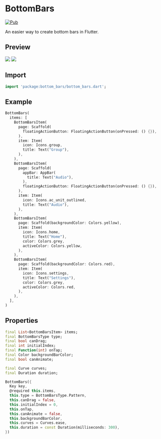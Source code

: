 # BottomBars

[![Pub](https://img.shields.io/pub/v/bottom_bars.svg)](https://pub.dev/packages/bottom_bars)

An easier way to create bottom bars in Flutter.

## Preview

<div>
  <img src="https://media.giphy.com/media/2Y8qyXCJS5EkwRR5kS/giphy.gif">
  <img src="https://media.giphy.com/media/2eKoICndjOZ15PTA17/giphy.gif">
</div>

## Import

```dart
import 'package:bottom_bars/bottom_bars.dart';
```

## Example

```dart
BottomBars(
  items: [
    BottomBarsItem(
      page: Scaffold(
        floatingActionButton: FloatingActionButton(onPressed: () {}),
      ),
      item: Item(
        icon: Icons.group,
        title: Text("Group"),
      ),
    ),
    BottomBarsItem(
      page: Scaffold(
        appBar: AppBar(
          title: Text("Audio"),
        ),
        floatingActionButton: FloatingActionButton(onPressed: () {}),
      ),
      item: Item(
        icon: Icons.ac_unit_outlined,
        title: Text("Audio"),
      ),
    ),
    BottomBarsItem(
      page: Scaffold(backgroundColor: Colors.yellow),
      item: Item(
        icon: Icons.home,
        title: Text("Home"),
        color: Colors.grey,
        activeColor: Colors.yellow,
      ),
    ),
    BottomBarsItem(
      page: Scaffold(backgroundColor: Colors.red),
      item: Item(
        icon: Icons.settings,
        title: Text("Settings"),
        color: Colors.grey,
        activeColor: Colors.red,
      ),
    ),
  ],
)
```

## Properties

```dart
final List<BottomBarsItem> items;
final BottomBarsType type;
final bool canDrag;
final int initialIndex;
final Function(int) onTap;
final Color backgroundBarColor;
final bool canAnimate;

final Curve curves;
final Duration duration;

BottomBars({
  Key key,
  @required this.items,
  this.type = BottomBarsType.Pattern,
  this.canDrag = false,
  this.initialIndex = 0,
  this.onTap,
  this.canAnimate = false,
  this.backgroundBarColor,
  this.curves = Curves.ease,
  this.duration = const Duration(milliseconds: 300),
})
```
